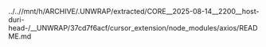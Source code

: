 ../..//mnt/h/ARCHIVE/.UNWRAP/extracted/CORE__2025-08-14__2200__host-duri-head-/__UNWRAP/37cd7f6acf/cursor_extension/node_modules/axios/README.md